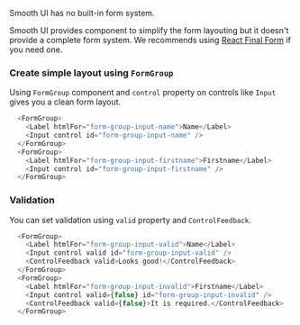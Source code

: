 Smooth UI has no built-in form system.

Smooth UI provides component to simplify the form layouting but it doesn't provide a complete form system. We recommends using [React Final Form](https://github.com/final-form/react-final-form) if you need one.

### Create simple layout using `FormGroup`

Using `FormGroup` component and `control` property on controls like `Input` gives you a clean form layout.

```js
  <FormGroup>
    <Label htmlFor="form-group-input-name">Name</Label>
    <Input control id="form-group-input-name" />
  </FormGroup>
  <FormGroup>
    <Label htmlFor="form-group-input-firstname">Firstname</Label>
    <Input control id="form-group-input-firstname" />
  </FormGroup>
```

### Validation

You can set validation using `valid` property and `ControlFeedback`.

```js
  <FormGroup>
    <Label htmlFor="form-group-input-valid">Name</Label>
    <Input control valid id="form-group-input-valid" />
    <ControlFeedback valid>Looks good!</ControlFeedback>
  </FormGroup>
  <FormGroup>
    <Label htmlFor="form-group-input-invalid">Firstname</Label>
    <Input control valid={false} id="form-group-input-invalid" />
    <ControlFeedback valid={false}>It is required.</ControlFeedback>
  </FormGroup>
```
